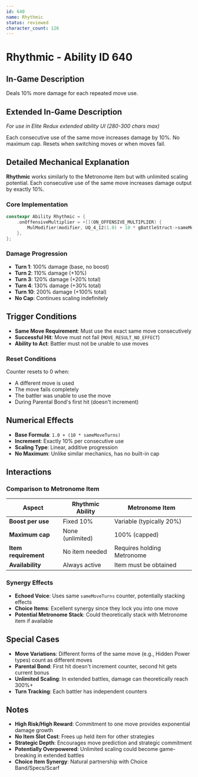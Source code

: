 ```yaml
---
id: 640
name: Rhythmic
status: reviewed
character_count: 126
---
```


# Rhythmic - Ability ID 640

## In-Game Description
Deals 10% more damage for each repeated move use.

## Extended In-Game Description
*For use in Elite Redux extended ability UI (280-300 chars max)*

Each consecutive use of the same move increases damage by 10%. No maximum cap. Resets when switching moves or when moves fail. 

## Detailed Mechanical Explanation

**Rhythmic** works similarly to the Metronome item but with unlimited scaling potential. Each consecutive use of the same move increases damage output by exactly 10%.

### Core Implementation
```cpp
constexpr Ability Rhythmic = {
    .onOffensiveMultiplier = +[](ON_OFFENSIVE_MULTIPLIER) { 
        MulModifier(modifier, UQ_4_12(1.0) + 10 * gBattleStruct->sameMoveTurns[battler]); 
    },
};
```

### Damage Progression
- **Turn 1**: 100% damage (base, no boost)
- **Turn 2**: 110% damage (+10%)
- **Turn 3**: 120% damage (+20% total)
- **Turn 4**: 130% damage (+30% total)
- **Turn 10**: 200% damage (+100% total)
- **No Cap**: Continues scaling indefinitely

## Trigger Conditions

- **Same Move Requirement**: Must use the exact same move consecutively
- **Successful Hit**: Move must not fail (`MOVE_RESULT_NO_EFFECT`)
- **Ability to Act**: Battler must not be unable to use moves

### Reset Conditions
Counter resets to 0 when:
- A different move is used
- The move fails completely
- The battler was unable to use the move
- During Parental Bond's first hit (doesn't increment)

## Numerical Effects

- **Base Formula**: `1.0 + (10 * sameMoveTurns)`
- **Increment**: Exactly 10% per consecutive use
- **Scaling Type**: Linear, additive progression
- **No Maximum**: Unlike similar mechanics, has no built-in cap

## Interactions

### Comparison to Metronome Item
| Aspect | Rhythmic Ability | Metronome Item |
|--------|------------------|----------------|
| **Boost per use** | Fixed 10% | Variable (typically 20%) |
| **Maximum cap** | None (unlimited) | 100% (capped) |
| **Item requirement** | No item needed | Requires holding Metronome |
| **Availability** | Always active | Item must be obtained |

### Synergy Effects
- **Echoed Voice**: Uses same `sameMoveTurns` counter, potentially stacking effects
- **Choice Items**: Excellent synergy since they lock you into one move
- **Potential Metronome Stack**: Could theoretically stack with Metronome item if available

## Special Cases

- **Move Variations**: Different forms of the same move (e.g., Hidden Power types) count as different moves
- **Parental Bond**: First hit doesn't increment counter, second hit gets current bonus
- **Unlimited Scaling**: In extended battles, damage can theoretically reach 300%+ 
- **Turn Tracking**: Each battler has independent counters

## Notes

- **High Risk/High Reward**: Commitment to one move provides exponential damage growth
- **No Item Slot Cost**: Frees up held item for other strategies
- **Strategic Depth**: Encourages move prediction and strategic commitment
- **Potentially Overpowered**: Unlimited scaling could become game-breaking in extended battles
- **Choice Item Synergy**: Natural partnership with Choice Band/Specs/Scarf